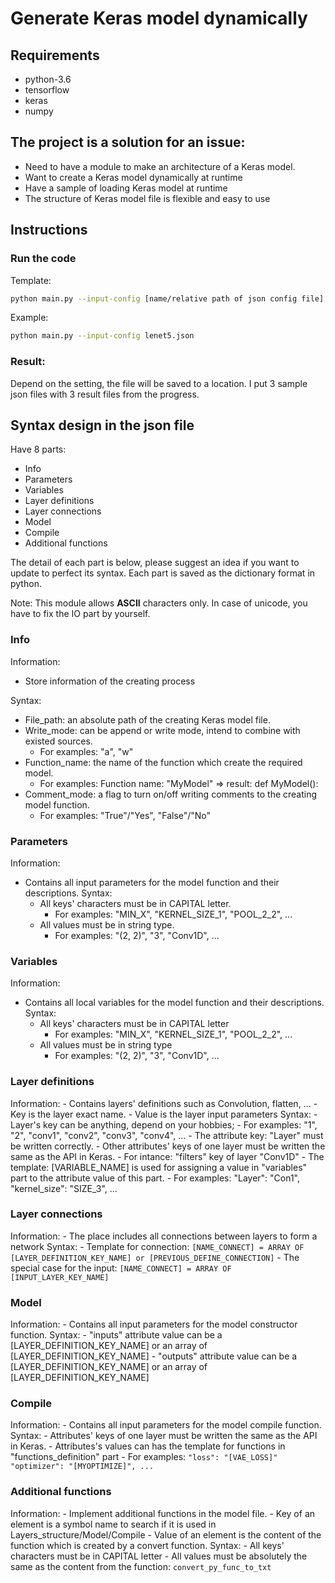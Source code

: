 # Generate Keras model dynamically

## Requirements
- python-3.6
- tensorflow
- keras
- numpy

## The project is a solution for an issue:
- Need to have a module to make an architecture of a Keras model.
- Want to create a Keras model dynamically at runtime
- Have a sample of loading Keras model at runtime
- The structure of Keras model file is flexible and easy to use

## Instructions

### Run the code
Template:
```bash
python main.py --input-config [name/relative path of json config file]
```
Example:
```bash
python main.py --input-config lenet5.json
```

### Result:
Depend on the setting, the file will be saved to a location.
I put 3 sample json files with 3 result files from the progress.

## Syntax design in the json file
Have 8 parts:
- Info
- Parameters
- Variables
- Layer definitions
- Layer connections
- Model
- Compile
- Additional functions

The detail of each part is below, please suggest an idea if you want to update to perfect its syntax.
Each part is saved as the dictionary format in python.

Note: This module allows **ASCII** characters only. In case of unicode, you have to fix the IO part by yourself.

### Info
Information:
- Store information of the creating process

Syntax:
- File_path: an absolute path of the creating Keras model file.
- Write_mode: can be append or write mode, intend to combine with existed sources. 
    - For examples: "a", "w"
- Function_name: the name of the function which create the required model.
    - For examples: Function name: "MyModel" => result: def MyModel():
- Comment_mode: a flag to turn on/off writing comments to the creating model function.
    - For examples: "True"/"Yes", "False"/"No"

### Parameters
Information:
- Contains all input parameters for the model function and their descriptions.
Syntax:
    - All keys' characters must be in CAPITAL letter.
        - For examples: "MIN_X", "KERNEL_SIZE_1", "POOL_2_2", ...
    - All values must be in string type.
        - For examples: "(2, 2)", "3", "Conv1D", ...

### Variables
Information:
- Contains all local variables for the model function and their descriptions.
Syntax:
    - All keys' characters must be in CAPITAL letter
        - For examples: "MIN_X", "KERNEL_SIZE_1", "POOL_2_2", ...
    - All values must be in string type
        - For examples: "(2, 2)", "3", "Conv1D", ...

### Layer definitions
Information:
    - Contains layers' definitions such as Convolution, flatten, ...
    - Key is the layer exact name.
    - Value is the layer input parameters
Syntax:
    - Layer's key can be anything, depend on your hobbies;
        - For examples: "1", "2", "conv1", "conv2", "conv3", "conv4", ...
    - The attribute key: "Layer" must be written correctly.
    - Other attributes' keys of one layer must be written the same as the API in Keras.
        - For intance: "filters" key of layer "Conv1D"
    - The template: [VARIABLE_NAME] is used for assigning a value in "variables" part to the attribute value of this part.
        - For examples: "Layer": "Con1", "kernel_size": "SIZE_3", ... 

### Layer connections
Information:
    - The place includes all connections between layers to form a network
Syntax:
    - Template for connection:
        ```[NAME_CONNECT] = ARRAY OF [LAYER_DEFINITION_KEY_NAME] or [PREVIOUS_DEFINE_CONNECTION]```
    - The special case for the input:
        ```[NAME_CONNECT] = ARRAY OF [INPUT_LAYER_KEY_NAME]```

### Model
Information:
    - Contains all input parameters for the model constructor function.
Syntax:
    - "inputs" attribute value can be a [LAYER_DEFINITION_KEY_NAME] or an array of [LAYER_DEFINITION_KEY_NAME]
    - "outputs" attribute value can be a [LAYER_DEFINITION_KEY_NAME] or an array of [LAYER_DEFINITION_KEY_NAME]

### Compile
Information:
    - Contains all input parameters for the model compile function.
Syntax:
    - Attributes' keys of one layer must be written the same as the API in Keras.
    - Attributes's values can has the template for functions in "functions_definition" part
        - For examples: 
            ```"loss": "[VAE_LOSS]"
            "optimizer": "[MYOPTIMIZE]", ...```

### Additional functions
Information:
    - Implement additional functions in the model file. 
    - Key of an element is a symbol name to search if it is used in Layers_structure/Model/Compile
    - Value of an element is the content of the function which is created by a convert function.
Syntax:
    - All keys' characters must be in CAPITAL letter
    - All values must be absolutely the same as the content from the function:
        ```convert_py_func_to_txt```

